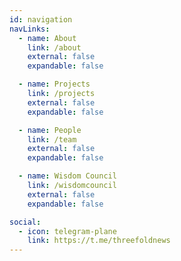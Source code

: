 ```yaml
---
id: navigation
navLinks:
  - name: About
    link: /about
    external: false
    expandable: false

  - name: Projects
    link: /projects
    external: false
    expandable: false

  - name: People
    link: /team
    external: false
    expandable: false

  - name: Wisdom Council
    link: /wisdomcouncil
    external: false
    expandable: false

social:
  - icon: telegram-plane
    link: https://t.me/threefoldnews
---
```


